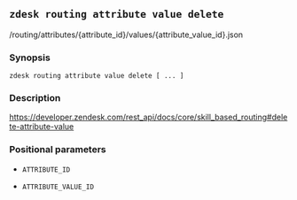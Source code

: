 ## `zdesk routing attribute value delete`

/routing/attributes/{attribute_id}/values/{attribute_value_id}.json

### Synopsis

    zdesk routing attribute value delete [ ... ]

### Description

https://developer.zendesk.com/rest_api/docs/core/skill_based_routing#delete-attribute-value

### Positional parameters

* `ATTRIBUTE_ID`

* `ATTRIBUTE_VALUE_ID`

